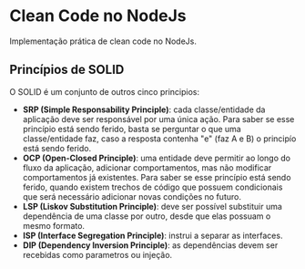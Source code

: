 # Clean Code no NodeJs

Implementação prática de clean code no NodeJs.

## Princípios de SOLID

O SOLID é um conjunto de outros cinco principios:

- **SRP (Simple Responsability Principle)**: cada classe/entidade da aplicação deve ser responsável por uma única ação. Para saber se esse princípio está sendo ferido, basta se perguntar o que uma classe/entidade faz, caso a resposta contenha "e" (faz A e B) o principío está sendo ferido.
- **OCP (Open-Closed Principle)**: uma entidade deve permitir ao longo do fluxo da aplicação, adicionar comportamentos, mas não modificar comportamentos já existentes. Para saber se esse princípio está sendo ferido, quando existem trechos de código que possuem condicionais que será necessário adicionar novas condições no futuro.
- **LSP (Liskov Substitution Principle)**: deve ser possível substituir uma dependência de uma classe por outro, desde que elas possuam o mesmo formato.
- **ISP (Interface Segregation Principle)**: instrui a separar as interfaces.
- **DIP (Dependency Inversion Principle)**: as dependências devem ser recebidas como parametros ou injeção.
